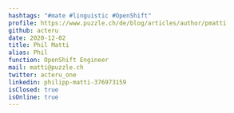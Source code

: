 ```yaml
---
hashtags: "#mate #linguistic #OpenShift"
profile: https://www.puzzle.ch/de/blog/articles/author/pmatti
github: acteru
date: 2020-12-02
title: Phil Matti
alias: Phil
function: OpenShift Engineer
mail: matti@puzzle.ch
twitter: acteru_one
linkedin: philipp-matti-376973159
isClosed: true
isOnline: true
---
```

